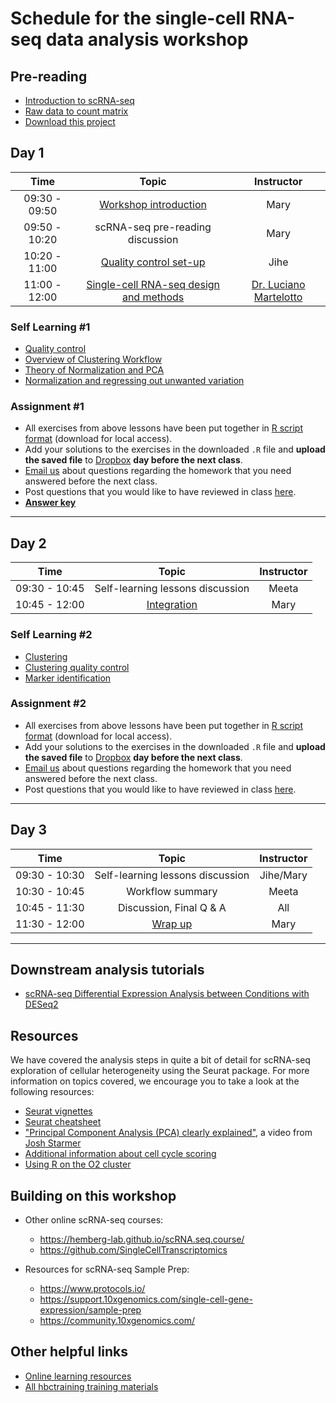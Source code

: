 # Schedule for the single-cell RNA-seq data analysis workshop

## Pre-reading

* [Introduction to scRNA-seq](../lessons/01_intro_to_scRNA-seq.md)
* [Raw data to count matrix](../lessons/02_SC_generation_of_count_matrix.md)
* [Download this project](https://www.dropbox.com/sh/qwfznnx7rg68kso/AACWI8fzNzKFOSsvSoi-20b3a?dl=1)

## Day 1

| Time |  Topic  | Instructor |
|:-----------:|:----------:|:--------:|
| 09:30 - 09:50 | [Workshop introduction](https://github.com/hbctraining/scRNA-seq_online/raw/master/slides/Intro_to_workshop.pdf) | Mary |
| 09:50 - 10:20 | scRNA-seq pre-reading discussion | Mary |
| 10:20 - 11:00 | [Quality control set-up](../lessons/03_SC_quality_control-setup.md) | Jihe |
| 11:00 - 12:00 | [Single-cell RNA-seq design and methods](https://www.dropbox.com/s/itxrximdmn3vbse/SCC_HBCBioinfo_Course_LM.pdf?dl=1) | [Dr. Luciano Martelotto](https://singlecellcore.hms.harvard.edu/people/luciano-martelotto) |

### Self Learning #1

* [Quality control](../lessons/04_SC_quality_control.md)
* [Overview of Clustering Workflow](../lessons/postQC_workflow.md)
* [Theory of Normalization and PCA](../lessons/05_normalization_and_PCA.md)
* [Normalization and regressing out unwanted variation](../lessons/06_SC_SCT_normalization.md)

### Assignment #1
* All exercises from above lessons have been put together in [R script format](../homework/Day1_exercise.R) (download for local access).
* Add your solutions to the exercises in the downloaded `.R` file and **upload the saved file** to [Dropbox](https://www.dropbox.com/request/2KDzeFlwB57WVjaKTWVD) **day before the next class**.
* [Email us](mailto:hbctraining@hsph.harvard.edu) about questions regarding the homework that you need answered before the next class.
* Post questions that you would like to have reviewed in class [here](https://PollEv.com/hbctraining945).
* **[Answer key](../homework/Day1_exercise_answer_key.R)**

***

## Day 2

| Time |  Topic  | Instructor |
|:-----------:|:----------:|:--------:|
| 09:30 - 10:45 | Self-learning lessons discussion | Meeta |
| 10:45 - 12:00| [Integration](../lessons/06_integration.md) | Mary |

### Self Learning #2
* [Clustering](../lessons/07_SC_clustering_cells_SCT.md)
* [Clustering quality control](../lessons/08_SC_clustering_quality_control.md)
* [Marker identification](../lessons/09_merged_SC_marker_identification.md)

### Assignment #2
* All exercises from above lessons have been put together in [R script format](../homework/Day2_exercise.R) (download for local access).
* Add your solutions to the exercises in the downloaded `.R` file and **upload the saved file** to [Dropbox](https://www.dropbox.com/request/uWfFxpxSiaMTbqcQP7uu) **day before the next class**.
* [Email us](mailto:hbctraining@hsph.harvard.edu) about questions regarding the homework that you need answered before the next class.
* Post questions that you would like to have reviewed in class [here](https://PollEv.com/hbctraining945).

***

## Day 3

| Time |  Topic  | Instructor |
|:-----------:|:----------:|:--------:|
| 09:30 - 10:30 | Self-learning lessons discussion | Jihe/Mary |
| 10:30 - 10:45 | Workflow summary | Meeta |
| 10:45 - 11:30 | Discussion, Final Q & A | All |
| 11:30 - 12:00 | [Wrap up](https://github.com/hbctraining/scRNA-seq_online/raw/master/slides/Workshop_wrapup.pdf) | Mary |

***

## Downstream analysis tutorials

* [scRNA-seq Differential Expression Analysis between Conditions with DESeq2](../lessons/pseudobulk_DESeq2_scrnaseq.md)

## Resources
We have covered the analysis steps in quite a bit of detail for scRNA-seq exploration of cellular heterogeneity using the Seurat package. For more information on topics covered, we encourage you to take a look at the following resources:

* [Seurat vignettes](https://satijalab.org/seurat/vignettes.html)
* [Seurat cheatsheet](https://satijalab.org/seurat/essential_commands.html)
* ["Principal Component Analysis (PCA) clearly explained"](https://www.youtube.com/watch?v=_UVHneBUBW0), a video from [Josh Starmer](https://twitter.com/joshuastarmer)
* [Additional information about cell cycle scoring](../lessons/cell_cycle_scoring.md)
* [Using R on the O2 cluster](https://hbctraining.github.io/Intro-to-Unix-QMB/lessons/R_on_o2.html)

## Building on this workshop

* Other online scRNA-seq courses:
  - https://hemberg-lab.github.io/scRNA.seq.course/ 
  - https://github.com/SingleCellTranscriptomics

* Resources for scRNA-seq Sample Prep:
  - https://www.protocols.io/
  - https://support.10xgenomics.com/single-cell-gene-expression/sample-prep
  - https://community.10xgenomics.com/

## Other helpful links
* [Online learning resources](https://hbctraining.github.io/bioinformatics_online/lists/online_trainings.html)
* [All hbctraining training materials](https://hbctraining.github.io/main)


